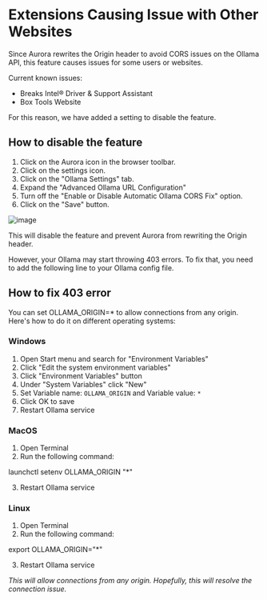 # Extensions Causing Issue with Other Websites

Since Aurora rewrites the Origin header to avoid CORS issues on the Ollama API, this feature causes issues for some users or websites.

Current known issues:

- Breaks Intel® Driver & Support Assistant
- Box Tools Website

For this reason, we have added a setting to disable the feature.

## How to disable the feature

1. Click on the Aurora icon in the browser toolbar.
2. Click on the settings icon.
3. Click on the "Ollama Settings" tab.
4. Expand the "Advanced Ollama URL Configuration"
5. Turn off the "Enable or Disable Automatic Ollama CORS Fix" option.
6. Click on the "Save" button.

![image](https://pub-35424b4473484be483c0afa08c69e7da.r2.dev/Screenshot%202025-02-17%20185214.png)

This will disable the feature and prevent Aurora from rewriting the Origin header.

However, your Ollama may start throwing 403 errors. To fix that, you need to add the following line to your Ollama config file.

## How to fix 403 error

You can set OLLAMA_ORIGIN=* to allow connections from any origin. Here's how to do it on different operating systems:

### Windows
1. Open Start menu and search for "Environment Variables"
2. Click "Edit the system environment variables"
3. Click "Environment Variables" button
4. Under "System Variables" click "New"
5. Set Variable name: `OLLAMA_ORIGIN` and Variable value: `*`
6. Click OK to save
7. Restart Ollama service

### MacOS

1. Open Terminal
2. Run the following command:


launchctl setenv OLLAMA_ORIGIN "*"

3. Restart Ollama service

### Linux
1. Open Terminal
2. Run the following command:


export OLLAMA_ORIGIN="*"

3. Restart Ollama service

_This will allow connections from any origin. Hopefully, this will resolve the connection issue._